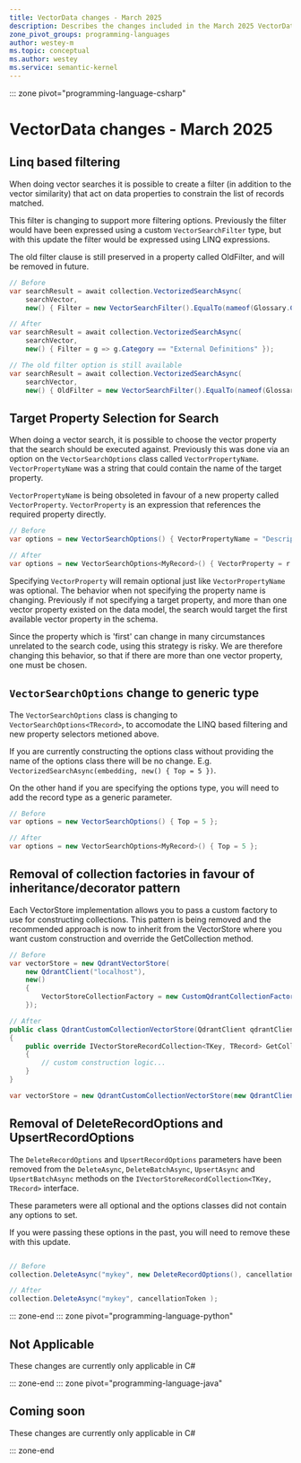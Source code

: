 ```yaml
---
title: VectorData changes - March 2025
description: Describes the changes included in the March 2025 VectorData release and how to migrate
zone_pivot_groups: programming-languages
author: westey-m
ms.topic: conceptual
ms.author: westey
ms.service: semantic-kernel
---
```

::: zone pivot="programming-language-csharp"

# VectorData changes - March 2025

## Linq based filtering

When doing vector searches it is possible to create a filter (in addition to the vector similarity)
that act on data properties to constrain the list of records matched.

This filter is changing to support more filtering options. Previously the filter would
have been expressed using a custom `VectorSearchFilter` type, but with this update the filter
would be expressed using LINQ expressions.

The old filter clause is still preserved in a property called OldFilter, and will be removed in future.

```csharp
// Before
var searchResult = await collection.VectorizedSearchAsync(
    searchVector,
    new() { Filter = new VectorSearchFilter().EqualTo(nameof(Glossary.Category), "External Definitions") });

// After
var searchResult = await collection.VectorizedSearchAsync(
    searchVector,
    new() { Filter = g => g.Category == "External Definitions" });

// The old filter option is still available
var searchResult = await collection.VectorizedSearchAsync(
    searchVector,
    new() { OldFilter = new VectorSearchFilter().EqualTo(nameof(Glossary.Category), "External Definitions") });
```

## Target Property Selection for Search

When doing a vector search, it is possible to choose the vector property that the search should
be executed against.
Previously this was done via an option on the `VectorSearchOptions` class called `VectorPropertyName`.
`VectorPropertyName` was a string that could contain the name of the target property.

`VectorPropertyName` is being obsoleted in favour of a new property called `VectorProperty`.
`VectorProperty` is an expression that references the required property directly.

```csharp
// Before
var options = new VectorSearchOptions() { VectorPropertyName = "DescriptionEmbedding" };

// After
var options = new VectorSearchOptions<MyRecord>() { VectorProperty = r => r.DescriptionEmbedding };
```

Specifying `VectorProperty` will remain optional just like `VectorPropertyName` was optional.
The behavior when not specifying the property name is changing.
Previously if not specifying a target property, and more than one vector property existed on the
data model, the search would target the first available vector property in the schema.

Since the property which is 'first' can change in many circumstances unrelated to the search code, using this
strategy is risky. We are therefore changing this behavior, so that if there are more than
one vector property, one must be chosen.

## `VectorSearchOptions` change to generic type

The `VectorSearchOptions` class is changing to `VectorSearchOptions<TRecord>`, to accomodate the
LINQ based filtering and new property selectors metioned above.

If you are currently constructing the options class without providing the name of the options class
there will be no change.  E.g. `VectorizedSearchAsync(embedding, new() { Top = 5 })`.

On the other hand if you are specifying the options type, you will need to add the record type as a
generic parameter.

```csharp
// Before
var options = new VectorSearchOptions() { Top = 5 };

// After
var options = new VectorSearchOptions<MyRecord>() { Top = 5 };
```

## Removal of collection factories in favour of inheritance/decorator pattern

Each VectorStore implementation allows you to pass a custom factory to use for
constructing collections. This pattern is being removed and the recommended approach
is now to inherit from the VectorStore where you want custom construction and override
the GetCollection method.

```csharp
// Before
var vectorStore = new QdrantVectorStore(
    new QdrantClient("localhost"),
    new()
    {
        VectorStoreCollectionFactory = new CustomQdrantCollectionFactory(productDefinition)
    });

// After
public class QdrantCustomCollectionVectorStore(QdrantClient qdrantClient) : QdrantVectorStore(qdrantClient)
{
    public override IVectorStoreRecordCollection<TKey, TRecord> GetCollection<TKey, TRecord>(string name, VectorStoreRecordDefinition? vectorStoreRecordDefinition = null)
    {
        // custom construction logic...
    }
}

var vectorStore = new QdrantCustomCollectionVectorStore(new QdrantClient("localhost"));
```

## Removal of DeleteRecordOptions and UpsertRecordOptions

The `DeleteRecordOptions` and `UpsertRecordOptions` parameters have been removed from the
`DeleteAsync`, `DeleteBatchAsync`, `UpsertAsync` and `UpsertBatchAsync` methods on the
`IVectorStoreRecordCollection<TKey, TRecord>` interface.

These parameters were all optional and the options classes did not contain any options to set.

If you were passing these options in the past, you will need to remove these with this update.

```csharp

// Before
collection.DeleteAsync("mykey", new DeleteRecordOptions(), cancellationToken );

// After
collection.DeleteAsync("mykey", cancellationToken );
```

::: zone-end
::: zone pivot="programming-language-python"

## Not Applicable

These changes are currently only applicable in C#

::: zone-end
::: zone pivot="programming-language-java"

## Coming soon

These changes are currently only applicable in C#

::: zone-end
